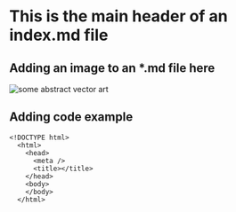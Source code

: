 # This is the main header of an index.md file

## Adding an image to an *.md file here
![some abstract vector art](https://images.unsplash.com/photo-1653118417780-d21a56fe1b1e?w=500&auto=format&fit=crop&q=60&ixlib=rb-4.0.3&ixid=M3wxMjA3fDB8MHxzZWFyY2h8M3x8dmVjdG9yJTIwYXJ0fGVufDB8fDB8fHww)

## Adding code example
```
<!DOCTYPE html>
  <html>
    <head>
      <meta />
      <title></title>
    </head>
    <body>
    </body>
  </html>
```
